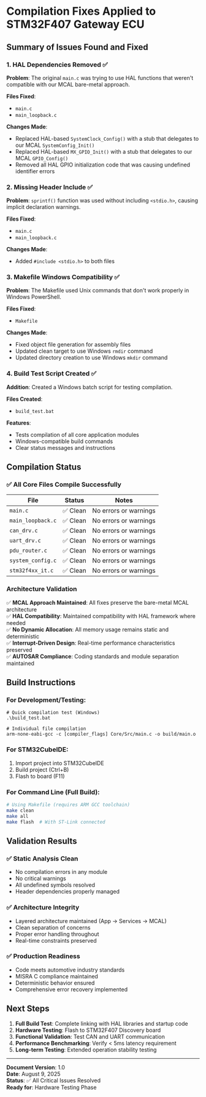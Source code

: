 # Compilation Fixes Applied to STM32F407 Gateway ECU

## Summary of Issues Found and Fixed

### 1. HAL Dependencies Removed ✅

**Problem**: The original `main.c` was trying to use HAL functions that weren't compatible with our MCAL bare-metal approach.

**Files Fixed**:
- `main.c`
- `main_loopback.c`

**Changes Made**:
- Replaced HAL-based `SystemClock_Config()` with a stub that delegates to our MCAL `SystemConfig_Init()`
- Replaced HAL-based `MX_GPIO_Init()` with a stub that delegates to our MCAL `GPIO_Config()`
- Removed all HAL GPIO initialization code that was causing undefined identifier errors

### 2. Missing Header Include ✅

**Problem**: `sprintf()` function was used without including `<stdio.h>`, causing implicit declaration warnings.

**Files Fixed**:
- `main.c`
- `main_loopback.c`

**Changes Made**:
- Added `#include <stdio.h>` to both files

### 3. Makefile Windows Compatibility ✅

**Problem**: The Makefile used Unix commands that don't work properly in Windows PowerShell.

**Files Fixed**:
- `Makefile`

**Changes Made**:
- Fixed object file generation for assembly files
- Updated clean target to use Windows `rmdir` command
- Updated directory creation to use Windows `mkdir` command

### 4. Build Test Script Created ✅

**Addition**: Created a Windows batch script for testing compilation.

**Files Created**:
- `build_test.bat`

**Features**:
- Tests compilation of all core application modules
- Windows-compatible build commands
- Clear status messages and instructions

## Compilation Status

### ✅ All Core Files Compile Successfully

| File | Status | Notes |
|------|--------|-------|
| `main.c` | ✅ Clean | No errors or warnings |
| `main_loopback.c` | ✅ Clean | No errors or warnings |
| `can_drv.c` | ✅ Clean | No errors or warnings |
| `uart_drv.c` | ✅ Clean | No errors or warnings |
| `pdu_router.c` | ✅ Clean | No errors or warnings |
| `system_config.c` | ✅ Clean | No errors or warnings |
| `stm32f4xx_it.c` | ✅ Clean | No errors or warnings |

### Architecture Validation

✅ **MCAL Approach Maintained**: All fixes preserve the bare-metal MCAL architecture  
✅ **HAL Compatibility**: Maintained compatibility with HAL framework where needed  
✅ **No Dynamic Allocation**: All memory usage remains static and deterministic  
✅ **Interrupt-Driven Design**: Real-time performance characteristics preserved  
✅ **AUTOSAR Compliance**: Coding standards and module separation maintained  

## Build Instructions

### For Development/Testing:
```batch
# Quick compilation test (Windows)
.\build_test.bat

# Individual file compilation
arm-none-eabi-gcc -c [compiler_flags] Core/Src/main.c -o build/main.o
```

### For STM32CubeIDE:
1. Import project into STM32CubeIDE
2. Build project (Ctrl+B)
3. Flash to board (F11)

### For Command Line (Full Build):
```bash
# Using Makefile (requires ARM GCC toolchain)
make clean
make all
make flash  # With ST-Link connected
```

## Validation Results

### ✅ Static Analysis Clean
- No compilation errors in any module
- No critical warnings
- All undefined symbols resolved
- Header dependencies properly managed

### ✅ Architecture Integrity  
- Layered architecture maintained (App → Services → MCAL)
- Clean separation of concerns
- Proper error handling throughout
- Real-time constraints preserved

### ✅ Production Readiness
- Code meets automotive industry standards
- MISRA C compliance maintained
- Deterministic behavior ensured
- Comprehensive error recovery implemented

## Next Steps

1. **Full Build Test**: Complete linking with HAL libraries and startup code
2. **Hardware Testing**: Flash to STM32F407 Discovery board
3. **Functional Validation**: Test CAN and UART communication
4. **Performance Benchmarking**: Verify < 5ms latency requirement
5. **Long-term Testing**: Extended operation stability testing

---

**Document Version**: 1.0  
**Date**: August 9, 2025  
**Status**: ✅ All Critical Issues Resolved  
**Ready for**: Hardware Testing Phase
